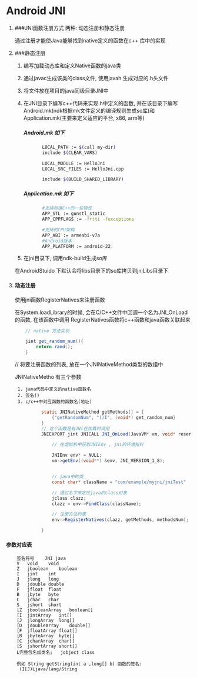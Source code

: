 # Android JNI

1. ###JNI函数注册方式
	两种: 动态注册和静态注册

	通过注册才能使Java能够找到native定义的函数在c++ 库中的实现

2. ###静态注册
	1. 编写加载动态库和定义Native函数的java类
	2. 通过javac生成该类的class文件,
	   使用javah 生成对应的.h头文件

	3. 将文件放在项目的java同级目录JNI中
	4. 在JNI目录下编写c++代码来实现.h中定义的函数, 并在该目录下编写Android.mk(ndk根据mk文件定义的编译规则生成so库)和Application.mk(主要来定义适应的平台, x86, arm等)

		##### Android.mk 如下

		```bash
			   LOCAL_PATH := $(call my-dir)
			   include $(CLEAR_VARS)

			   LOCAL_MODULE := HelloJni
			   LOCAL_SRC_FILES := HelloJni.cpp

			   include $(BUILD_SHARED_LIBRARY)
		```
		##### Application.mk 如下
		```bash
			   #支持标准C++的一些特性
			   APP_STL := gunstl_static
			   APP_CPPFLAGS := -frtti -fexceptions

			   #支持的CPU架构
			   APP_ABI := armeabi-v7a
			   #Android版本
			   APP_PLATFORM := android-22
		```

	5. 在jni目录下, 调用ndk-build生成so库

	在AndroidStuido 下默认会将libs目录下的so库拷贝到jniLibs目录下

3. #### 动态注册
	使用jni函数RegisterNatives来注册函数

	在System.loadLibrary的时候, 会在C/C++文件中回调一个名为JNI_OnLoad的函数, 在该函数中调用 RegisterNatives函数将c++函数和java函数关联起来

	```java
		// native 方法实现

		jint get_random_num(){
			return rand();
		}
	```
	// 将要注册函数的列表, 放在一个JNINativeMethod类型的数组中

	JNINativeMetho 有三个参数

		1. java代码中定义的native函数名
		2. 签名()
		3. c/c++中对应函数的函数名(地址)

	  ```java
				static JNINativeMethod getMethods[] = {
					{"getRandomNum", "()I", (void*) get_random_num}
				}
				// 这个函数是有JNI在加载时调用
				JNIEXPORT jint JNICALL JNI_OnLoad(JavaVM* vm, void* reserved) {

					// 在虚拟机中获取JNIEnv , jni的环境指针

					JNIEnv env* = NULL;
					vm->getEnv((void**) &env, JNI_VERSION_1_8);


					// java中的类
					const char* className = "com/example/myjni/jniTest"

					// 通过名字来定位java的class对象
					jclass clazz;
					clazz = env->FindClass(className);

					// 注册方法列表
					env->RegisterNatives(clazz, getMethods, methodsNum);

				}
      ```

#### 参数对应表
		签名符号	JNI	java
		V	void	void
		Z	jboolean	boolean
		I	jint	int
		J	jlong	long
		D	jdouble	double
		F	jfloat	float
		B	jbyte	byte
		C	jchar	char
		S	jshort	short
		[Z	jbooleanArray	boolean[]
		[I	jintArray	int[]
		[J	jlongArray	long[]
		[D	jdoubleArray	double[]
		[F	jfloatArray	float[]
		[B	jbyteArray	byte[]
		[C	jcharArray	char[]
		[S	jshortArray	short[]
		L完整包名加类名;	jobject	class

		例如 String getString(int a ,long[] b) 函数的签名:
		 (I[J)Ljava/lang/String
